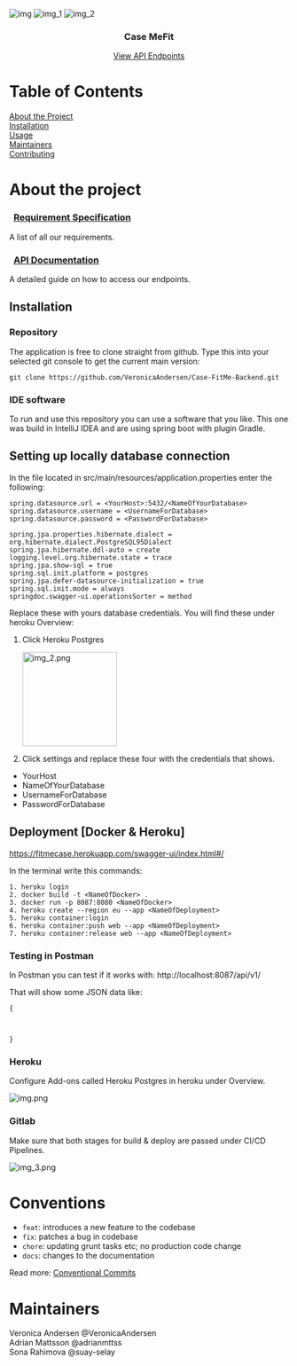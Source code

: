 ![img](https://user-images.githubusercontent.com/70511142/190142888-32db5866-80b5-4cec-85bd-2f200ed75e41.png)
![img_1](https://user-images.githubusercontent.com/70511142/190142893-9b0db79f-48d9-4f7f-ae03-c742f11490d3.png)
![img_2](https://user-images.githubusercontent.com/70511142/190142894-688c8f06-e50e-4e60-a9df-63f271558153.png)
<div id="top"></div>

<div align="center">
<h3 align="center">Case MeFit</h3>
  <p><a href="https://fitmecase.herokuapp.com/swagger-ui/index.html#/">View API Endpoints</a>
  </p>
</div>

<!-- TABLE OF CONTENTS -->
# Table of Contents
[About the Project](-about-the-project)  
[Installation](-install)  
[Usage](-usage)  
[Maintainers](-maintainers)  
[Contributing](-contributing)


<!-- ABOUT THE PROJECT -->
# About the project
<h3>&nbsp; <a href="https://github.com/VeronicaAndersen/Case-FitMe-Backend/wiki">Requirement Specification</a></h3>
A list of all our requirements.

<h3>&nbsp; <a href=".........">API Documentation</a></h3>
A detailed guide on how to access our endpoints.


<!-- INSTALL -->
## Installation

### Repository

The application is free to clone straight from github. Type this into your selected git console to get the current main
version:

```
git clone https://github.com/VeronicaAndersen/Case-FitMe-Backend.git
```

### IDE software

To run and use this repository you can use a software that you like. This one was build in IntelliJ IDEA and are using
spring boot with plugin Gradle.

## Setting up locally database connection

In the file located in src/main/resources/application.properties enter the following:

```
spring.datasource.url = <YourHost>:5432/<NameOfYourDatabase>
spring.datasource.username = <UsernameForDatabase>
spring.datasource.password = <PasswordForDatabase>

spring.jpa.properties.hibernate.dialect = org.hibernate.dialect.PostgreSQL95Dialect
spring.jpa.hibernate.ddl-auto = create
logging.level.org.hibernate.state = trace
spring.jpa.show-sql = true
spring.sql.init.platform = postgres
spring.jpa.defer-datasource-initialization = true
spring.sql.init.mode = always
springdoc.swagger-ui.operationsSorter = method
```

Replace these with yours database credentials. You will find these under heroku Overview:
1. Click Heroku Postgres

    <img alt="img_2.png" src="img_1.png" width="170px"/>
2. Click settings and replace these four with the credentials that shows.
- YourHost
- NameOfYourDatabase
- UsernameForDatabase
- PasswordForDatabase

## Deployment [Docker & Heroku]

https://fitmecase.herokuapp.com/swagger-ui/index.html#/

In the terminal write this commands:
```
1. heroku login
2. docker build -t <NameOfDocker> .    
3. docker run -p 8087:8080 <NameOfDocker>    
4. heroku create --region eu --app <NameOfDeployment>
5. heroku container:login    
6. heroku container:push web --app <NameOfDeployment>   
7. heroku container:release web --app <NameOfDeployment>    
```

### Testing in Postman

In Postman you can test if it works with:
http://localhost:8087/api/v1/

That will show some JSON data like:

```
{
        
        
        
}
```

### Heroku

Configure Add-ons called Heroku Postgres in heroku under Overview.

<img alt="img.png" src="img.png" title="Add-ons"/>

### Gitlab

Make sure that both stages for build & deploy are passed under CI/CD Pipelines.

![img_3.png](img_3.png)


<!-- CONVENTIONS -->
# Conventions
- `feat`: introduces a new feature to the codebase
- `fix`: patches a bug in codebase
- `chore`: updating grunt tasks etc; no production code change
- `docs`: changes to the documentation

Read more: [Conventional Commits](https://www.conventionalcommits.org/en/v1.0.0/) 


<!-- MAINTAINERS -->
# Maintainers
Veronica Andersen @VeronicaAndersen <br/>
Adrian Mattsson @adrianmttss <br/>
Sona Rahimova @suay-selay

